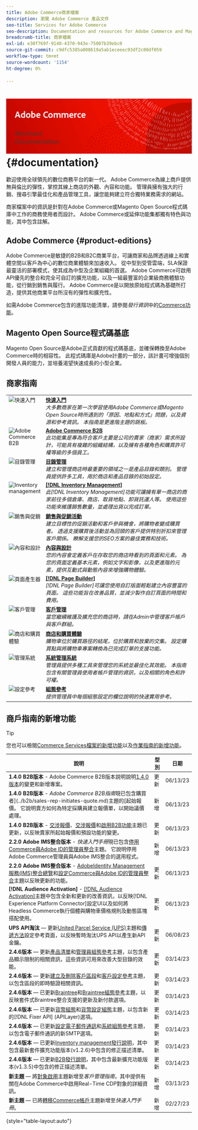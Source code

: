 ```yaml
---
title: Adobe Commerce商家檔案
description: 瀏覽 Adobe Commerce 產品文件
seo-title: Services for Adobe Commerce
seo-description: Documentation and resources for Adobe Commerce and Magento Open Source users working in the Admin.
breadcrumb-title: 商家檔案
exl-id: e30f769f-9140-4370-943e-75007b39ebc0
source-git-commit: c9dfc5385a008619a5ab1eceeec93df2c00df059
workflow-type: tm+mt
source-wordcount: '1154'
ht-degree: 0%

---
```


# <!-- use banner as heading -->![商家檔案](./assets/banner-user-home.png) {#documentation}

歡迎使用全球領先的數位商務平台的新一代。 Adobe Commerce為線上商戶提供無與倫比的彈性，掌控其線上商店的外觀、內容和功能。 管理員擁有強大的行銷、搜尋引擎最佳化和產品管理工具，讓您能夠建立符合獨特業務需求的網站。

商家檔案中的資訊是針對在Adobe Commerce或Magento Open Source程式碼庫中工作的商務使用者而設計。 Adobe Commerce或延伸功能集都獨有特色與功能，其中包含註解。

## Adobe Commerce {#product-editions}

Adobe Commerce是敏捷的B2B和B2C商業平台，可讓商家和品牌透過線上和實體空間以客戶為中心的數位商業體驗來加速收入。 從中型到受管雲端，SLA保證最靈活的部署模式，使其成為中型及企業組織的首選。 Adobe Commerce可啟用API優先的整合和完全可自訂的擴充功能，以及一組最豐富的企業級商務體驗功能，從行銷到銷售與履行。 Adobe Commerce是以開放原始程式碼為基礎所打造，提供其他商業平台所沒有的彈性和擴充性。

如需Adobe Commerce包含的進階功能清單，請參閱&#x200B;_發行資訊_&#x200B;中的[Commerce功能](https://experienceleague.adobe.com/docs/commerce-operations/release/features.html?lang=en)。

## Magento Open Source程式碼基底

Magento Open Source是Adobe正式貢獻的程式碼基底，並確保轉換至Adobe Commerce時的相容性。 此程式碼庫是Adobe計畫的一部分，該計畫可增強個別開發人員的能力，並培養渴望快速成長的小型企業。

## 商家指南

<table>
<tr>
   <td valign="top" width="60px">
       <img alt="快速入門" src="./assets/icon-lightbulb.svg" width="40" height="40" /></td>
   <td valign="top">
   <a href="https://experienceleague.adobe.com/docs/commerce-admin/start/guide-overview.html"><strong>快速入門</strong></a>
    <div>
    <em>大多數商家在第一次學習使用Adobe Commerce或Magento Open Source時所遇到的「原因、地點和方式」問題，以及資源和參考資訊。 本指南是更進階主題的跳板。</em>
    <br> </div>
  </td>
  </tr>
<tr>
  <td valign="top">
      <img alt="Adobe Commerce B2B" src="./assets/icon-building.svg" width="40" height="40"/></td>
   <td valign="top"><a href="https://experienceleague.adobe.com/docs/commerce-admin/b2b/guide-overview.html"><strong>Adobe Commerce B2B</strong></a>
    <div><em>此功能集是專為符合客戶主要是公司的賣家（商家）需求所設計，可能具有複雜的組織結構，以及擁有各種角色和購買許可權等級的多個員工。</em>
    <br></div>
  </td>
</tr>
<tr>
  <td valign="top">
    <img alt="目錄管理" src="./assets/icon-shop.svg" width="40" height="40"/></td>
   <td valign="top"><a href="https://experienceleague.adobe.com/docs/commerce-admin/catalog/guide-overview.html"><strong>目錄管理</strong></a>
    <div><em>建立和管理商店時最重要的領域之一是產品目錄和類別。 管理員提供許多工具，用於商店和產品目錄的初始設定。</em>
    <br></div>
  </td>
    </tr>
<tr>
    <td valign="top">
       <img alt="Inventory management" src="./assets/icon-transfer.svg" width="40" height="40"/></td>
   <td valign="top"><a href="https://experienceleague.adobe.com/docs/commerce-admin/inventory/guide-overview.html"> <strong>[!DNL Inventory Management]</strong></a>
    <div><em>此[!DNL Inventory Management]功能可讓擁有單一商店的商家前往多個倉庫、商店、取貨地點、卸貨託運人等。 使用這些功能來維護銷售數量，並處理出貨以完成訂單。</em></div>
  </td>
</tr>
<tr>
    <td valign="top">
       <img alt="銷售與促銷" src="./assets/icon-labels.svg" width="40" height="40"/></td>
   <td valign="top"><a href="https://experienceleague.adobe.com/docs/commerce-admin/marketing/guide-overview.html"> <strong>銷售與促銷活動</strong></a>
    <div><em>建立目標性的促銷活動和客戶參與機會，將購物者變成購買者。 透過支援購買後活動並為回頭的客戶提供特別折扣來管理客戶關係。 瞭解支援您的SEO方案的最佳實務和技術。</em></div>
  </td>
</tr>
<tr>
    <td valign="top">
       <img alt="內容和設計" src="./assets/icon-color-wheel.svg" width="40" height="40"/></td>
   <td valign="top"><a href="https://experienceleague.adobe.com/docs/commerce-admin/content-design/guide-overview.html"> <strong>內容與設計</strong></a>
    <div><em>您的內容會定義客戶在存取您的商店時看到的頁面和元素。 為您的頁面定義基本元素，例如文字和影像，以及更進階的元素，提供互動式與動態內容來增強購物體驗。</em></div>
  </td>
</tr>
<tr>
    <td valign="top">
       <img alt="頁面產生器" src="./assets/icon-web-pages.svg" width="40" height="40"/></td>
   <td valign="top"><a href="https://experienceleague.adobe.com/docs/commerce-admin/page-builder/guide-overview.html"> <strong>[!DNL Page Builder]</strong></a>
    <div><em>[!DNL Page Builder]可讓您使用自訂版面輕鬆建立內容豐富的頁面。 這些功能旨在改善品質，並減少製作自訂頁面的時間和費用。</em></div>
  </td>
</tr>
<tr>
    <td valign="top">
       <img alt="客戶管理" src="./assets/icon-demographic.svg" width="40" height="40"/></td>
   <td valign="top"><a href="https://experienceleague.adobe.com/docs/commerce-admin/customers/guide-overview.html"> <strong>客戶管理</strong></a>
    <div><em>當您繼續維護及擴充您的商店時，請在Admin中管理客戶帳戶與客戶群組。</em></div>
  </td>
</tr>
<tr>
    <td valign="top">
       <img alt="商店和購買體驗" src="./assets/icon-shopping-cart.svg" width="40" height="40"/></td>
   <td valign="top"><a href="https://experienceleague.adobe.com/docs/commerce-admin/stores-sales/guide-overview.html"> <strong>商店和購買體驗</strong></a>
    <div><em>購物車位於購買路徑的結尾，位於購買和放棄的交集。 設定購買點與將購物車專案轉換為已完成訂單的支援功能。</em></div>
  </td>
</tr>
<tr>
    <td valign="top">
       <img alt="管理系統" src="./assets/icon-globe-grid.svg" width="40" height="40"/></td>
   <td valign="top"><a href="https://experienceleague.adobe.com/docs/commerce-admin/systems/guide-overview.html"> <strong>系統管理系統</strong></a>
    <div><em>管理員提供多種工具來管理您的系統並最佳化其效能。 本指南包含有關管理員使用者帳戶管理的資訊，以及相關的角色和許可權。</em></div>
  </td>
</tr>
<tr>
    <td valign="top">
       <img alt="設定參考" src="./assets/icon-settings.svg" width="40" height="40"/></td>
   <td valign="top"><a href="https://experienceleague.adobe.com/docs/commerce-admin/config/guide-overview.html"> <strong>組態參考</strong></a>
    <div><em>提供管理員中每個組態設定的欄位說明的快速實用參考。</em></div>
  </td>
</tr>
</table>

## 商戶指南的新增功能

>[!TIP]
>
>您也可以檢閱[Commerce Services檔案的新增功能](https://experienceleague.adobe.com/docs/commerce-merchant-services/user-guides/home.html#what%E2%80%99s-new)以及[作業指南的新增功能](https://experienceleague.adobe.com/docs/commerce-operations/operational-guides/home.html#what%E2%80%99s-new)。

| 說明 | 型別 | 日期 |
| ----------- | ---- | ---- |
| **1.4.0 B2B版本** - Adobe Commerce B2B版本說明說明[1.4.0版本](../b2b/release-notes.md#b2b-v140)的變更和新增專案。 | 更新 | 06/13/23 |
| **1.4.0 B2B版本** - _Adobe Commerce B2B指南_&#x200B;現已包含購買者](../b2b/sales-rep-initiates-quote.md)主題的[起始報價。 它說明賣方如何為特定採購員建立報價單，以開始議價處理。 | 新增 | 06/13/23 |
| **1.4.0 B2B版本** - [交涉報價](../b2b/quote-price-negotiation.md)、[交涉報價](../b2b/quotes.md)和[啟用B2B功能](../b2b/enable-basic-features.md)主題已更新，以反映賣家所起始報價和預設功能的變更。 | 更新 | 06/13/23 |
| **2.2.0 Adobe IMS整合版本** - _快速入門手冊_&#x200B;現已包含[停用Commerce與Adobe ID的管理員整合](../getting-started/adobe-ims-disable.md)主題。 它說明停用Adobe Commerce管理員與Adobe IMS整合的選用程式。 | 新增 | 06/13/23 |
| **2.2.0 Adobe IMS整合版本** - [AdobeIdentity Management服務(IMS)整合總覽](../getting-started/adobe-ims-integration-overview.md)和[設定Commerce與Adobe ID的管理員整合](../getting-started/adobe-ims-config.md)主題以反映更新的功能。 | 更新 | 06/13/23 |
| **[!DNL Audience Activation]** - [[!DNL Audience Activation]](../customers/audience-activation.md)主題中包含全新和更新的改善資訊，以反映[!DNL Experience Platform Connector]設定UI以及如何將Headless Commerce執行個體與購物車價格規則及動態區塊搭配使用。 | 更新 | 06/13/23 |
| **UPS API淘汰** — 更新[United Parcel Service (UPS)](../stores-purchase/ups.md)主題和[傳遞方法](../configuration-reference/sales/delivery-methods.md#ups)設定參考頁面，以反映暫時淘汰UPS API以產生新API金鑰。 | 更新 | 06/08/23 |
| **2.4.6版本** — 更新[產品清單](../catalog/products-list.md)和[管理員組態參考](../configuration-reference/advanced/admin.md)主題，以包含產品顯示限制的相關資訊，這些資訊可用來改善大型目錄的效能。 | 更新 | 03/14/23 |
| **2.4.6版本** — 更新[建立及刪除客戶區段](../customers/customer-segment-create.md)和[客戶設定參考](../configuration-reference/customers/customer-configuration.md)主題，以包含區段的即時驗證相關資訊。 | 更新 | 03/14/23 |
| **2.4.6版本** — 已更新[Braintree](../stores-purchase/braintree.md)和[Braintree組態參考](../configuration-reference/sales/braintree.md)主題，以反映套件式Braintree整合支援的更新及新付款選項。 | 更新 | 03/14/23 |
| **2.4.6版本** — 已更新[貨幣組態](../stores-purchase/currency-configuration.md)和[貨幣設定組態](../configuration-reference/general/currency-setup.md)主題，以包含新的[!DNL Fixer API] (APILayer)選項。 | 更新 | 03/14/23 |
| **2.4.6版本** — 已更新[設定電子郵件通訊](../systems/email-communications.md)和[系統組態參考](../configuration-reference/advanced/system.md#uicontrol-mail-sending-settings)主題，以包含電子郵件通訊的新SMTP選項。 | 更新 | 03/14/23 |
| **2.4.6版本** — 已更新[Inventory management發行說明](../inventory-management/release-notes.md)，其中包含最新套件擴充功能版本(v1.2.6)中包含的修正描述清單。 | 更新 | 03/14/23 |
| **2.4.6版本** — 已更新[B2B發行說明](../b2b/release-notes.md)，其中包含最新擴充功能版本(v1.3.5)中包含的修正描述清單。 | 更新 | 03/14/23 |
| **新主題** — 將[對象啟用](../getting-started/commerce-account-transfer.md)主題新增至&#x200B;_客戶管理指南_，其中提供有關在Adobe Commerce中啟用Real-Time CDP對象的詳細資訊。 | 新增 | 03/13/23 |
| **新主題** — 已將[轉移Commerce帳戶](../getting-started/commerce-account-transfer.md)主題新增至&#x200B;_快速入門手冊_。 | 新增 | 02/27/23 |

{style="table-layout:auto"}
